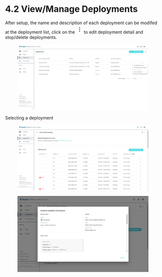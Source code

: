 # 4.2 View/Manage Deployments

After setup, the name and description of each deployment can be modifed at the deployment list, click on the ![](../../.gitbook/assets/adm-icon-1.png) to edit deployment detail and stop/delete deployments.

<figure><img src="../../.gitbook/assets/Deeploy-adm-4-2-1.png" alt=""><figcaption></figcaption></figure>

Selecting a deployment&#x20;

<figure><img src="../../.gitbook/assets/Deeploy-adm-4-2-0.png" alt=""><figcaption></figcaption></figure>

<figure><img src="../../.gitbook/assets/Deeploy-adm-4-2-0-2.png" alt=""><figcaption></figcaption></figure>
